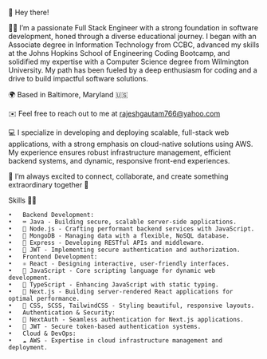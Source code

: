 
  👋 Hey there!

👨‍💻 I’m a passionate Full Stack Engineer with a strong foundation in software development, honed through a diverse educational journey. I began with an Associate degree in Information Technology from CCBC, advanced my skills at the Johns Hopkins School of Engineering Coding Bootcamp, and solidified my expertise with a Computer Science degree from Wilmington University. My path has been fueled by a deep enthusiasm for coding and a drive to build impactful software solutions.

🌍 Based in Baltimore, Maryland 🇺🇸

✉️ Feel free to reach out to me at rajeshgautam766@yahoo.com

💻 I specialize in developing and deploying scalable, full-stack web applications, with a strong emphasis on cloud-native solutions using AWS. My experience ensures robust infrastructure management, efficient backend systems, and dynamic, responsive front-end experiences.

🤝 I’m always excited to connect, collaborate, and create something extraordinary together 🙏

Skills 💪🏻

	•	Backend Development:
	•	⌨️ Java - Building secure, scalable server-side applications.
	•	📝 Node.js - Crafting performant backend services with JavaScript.
	•	🍃 MongoDB - Managing data with a flexible, NoSQL database.
	•	🚀 Express - Developing RESTful APIs and middleware.
	•	🏮 JWT - Implementing secure authentication and authorization.
	•	Frontend Development:
	•	⚛️ React - Designing interactive, user-friendly interfaces.
	•	📝 JavaScript - Core scripting language for dynamic web development.
	•	📝 TypeScript - Enhancing JavaScript with static typing.
	•	🔖 Next.js - Building server-rendered React applications for optimal performance.
	•	🎨 CSS, SCSS, TailwindCSS - Styling beautiful, responsive layouts.
	•	Authentication & Security:
	•	🏮 NextAuth - Seamless authentication for Next.js applications.
	•	🏮 JWT - Secure token-based authentication systems.
	•	Cloud & DevOps:
	•	☁️ AWS - Expertise in cloud infrastructure management and deployment.
